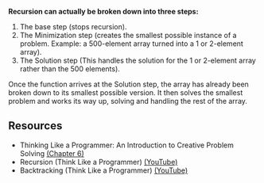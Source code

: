 **Recursion can actually be broken down into three steps:**

1. The base step (stops recursion).
2. The Minimization step (creates the smallest possible instance of a problem. Example: a 500-element array turned into a 1 or 2-element array).
3. The Solution step (This handles the solution for the 1 or 2-element array rather than the 500 elements).

Once the function arrives at the Solution step, the array has already been broken down to its smallest possible version. It then solves the smallest problem and works its way up, solving and handling the rest of the array.


## Resources

- Thinking Like a Programmer: An Introduction to Creative Problem Solving [(Chapter 6)][1]
- Recursion (Think Like a Programmer) [(YouTube)][2]
- Backtracking (Think Like a Programmer) [(YouTube)][3]


[1]: https://nostarch.com/download/samples/TLAP_ch6.pdf
[2]: https://www.youtube.com/watch?v=oKndim5-G94
[3]: https://www.youtube.com/watch?v=gBC_Fd8EE8A
